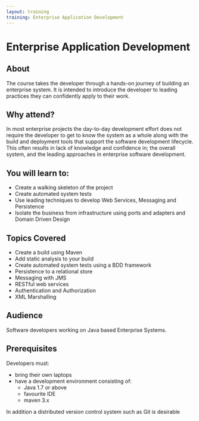 ```yaml
---
layout: training
training: Enterprise Application Development
---
```


# Enterprise Application Development

## About

The course takes the developer through a hands-on journey of building an enterprise system. It is intended to introduce the developer to leading practices they can confidently apply to their work.

## Why attend?

In most enterprise projects the day-to-day development effort does not require the developer to get to know the system as a whole along with the build and deployment tools that support the software development lifecycle. This often results in lack of knowledge and confidence in; the overall system, and the leading approaches in enterprise software development.

## You will learn to:

* Create a walking skeleton of the project
* Create automated system tests
* Use leading techniques to develop Web Services, Messaging and Persistence
* Isolate the business from infrastructure using ports and adapters and Domain Driven Design

## Topics Covered

* Create a build using Maven
* Add static analysis to your build
* Create automated system tests using a BDD framework
* Persistence to a relational store
* Messaging with JMS
* RESTful web services
* Authentication and Authorization
* XML Marshalling

## Audience

Software developers working on Java based Enterprise Systems.

## Prerequisites

Developers must:

* bring their own laptops
* have a development environment consisting of:
    * Java 1.7 or above
    * favourite IDE
    * maven 3.x

In addition a distributed version control system such as Git is desirable